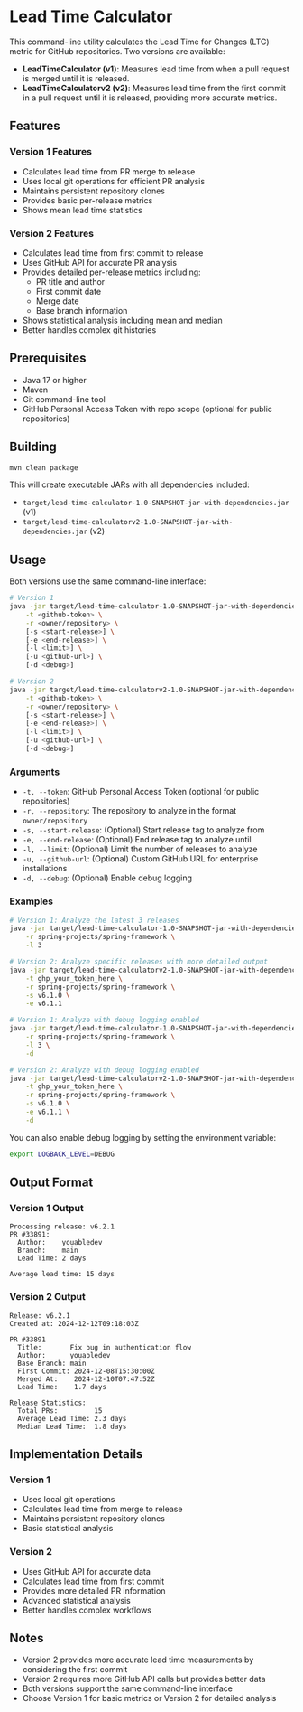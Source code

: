 # Lead Time Calculator

This command-line utility calculates the Lead Time for Changes (LTC) metric for GitHub repositories. Two versions are available:

- **LeadTimeCalculator (v1)**: Measures lead time from when a pull request is merged until it is released.
- **LeadTimeCalculatorv2 (v2)**: Measures lead time from the first commit in a pull request until it is released, providing more accurate metrics.

## Features

### Version 1 Features
- Calculates lead time from PR merge to release
- Uses local git operations for efficient PR analysis
- Maintains persistent repository clones
- Provides basic per-release metrics
- Shows mean lead time statistics

### Version 2 Features
- Calculates lead time from first commit to release
- Uses GitHub API for accurate PR analysis
- Provides detailed per-release metrics including:
  - PR title and author
  - First commit date
  - Merge date
  - Base branch information
- Shows statistical analysis including mean and median
- Better handles complex git histories

## Prerequisites

- Java 17 or higher
- Maven
- Git command-line tool
- GitHub Personal Access Token with repo scope (optional for public repositories)

## Building

```bash
mvn clean package
```

This will create executable JARs with all dependencies included:
- `target/lead-time-calculator-1.0-SNAPSHOT-jar-with-dependencies.jar` (v1)
- `target/lead-time-calculatorv2-1.0-SNAPSHOT-jar-with-dependencies.jar` (v2)

## Usage

Both versions use the same command-line interface:

```bash
# Version 1
java -jar target/lead-time-calculator-1.0-SNAPSHOT-jar-with-dependencies.jar \
    -t <github-token> \
    -r <owner/repository> \
    [-s <start-release>] \
    [-e <end-release>] \
    [-l <limit>] \
    [-u <github-url>] \
    [-d <debug>]

# Version 2
java -jar target/lead-time-calculatorv2-1.0-SNAPSHOT-jar-with-dependencies.jar \
    -t <github-token> \
    -r <owner/repository> \
    [-s <start-release>] \
    [-e <end-release>] \
    [-l <limit>] \
    [-u <github-url>] \
    [-d <debug>]
```

### Arguments

- `-t, --token`: GitHub Personal Access Token (optional for public repositories)
- `-r, --repository`: The repository to analyze in the format `owner/repository`
- `-s, --start-release`: (Optional) Start release tag to analyze from
- `-e, --end-release`: (Optional) End release tag to analyze until
- `-l, --limit`: (Optional) Limit the number of releases to analyze
- `-u, --github-url`: (Optional) Custom GitHub URL for enterprise installations
- `-d, --debug`: (Optional) Enable debug logging

### Examples

```bash
# Version 1: Analyze the latest 3 releases
java -jar target/lead-time-calculator-1.0-SNAPSHOT-jar-with-dependencies.jar \
    -r spring-projects/spring-framework \
    -l 3

# Version 2: Analyze specific releases with more detailed output
java -jar target/lead-time-calculatorv2-1.0-SNAPSHOT-jar-with-dependencies.jar \
    -t ghp_your_token_here \
    -r spring-projects/spring-framework \
    -s v6.1.0 \
    -e v6.1.1

# Version 1: Analyze with debug logging enabled
java -jar target/lead-time-calculator-1.0-SNAPSHOT-jar-with-dependencies.jar \
    -r spring-projects/spring-framework \
    -l 3 \
    -d

# Version 2: Analyze with debug logging enabled
java -jar target/lead-time-calculatorv2-1.0-SNAPSHOT-jar-with-dependencies.jar \
    -t ghp_your_token_here \
    -r spring-projects/spring-framework \
    -s v6.1.0 \
    -e v6.1.1 \
    -d
```

You can also enable debug logging by setting the environment variable:
```bash
export LOGBACK_LEVEL=DEBUG
```

## Output Format

### Version 1 Output
```
Processing release: v6.2.1
PR #33891:
  Author:    youabledev
  Branch:    main
  Lead Time: 2 days

Average lead time: 15 days
```

### Version 2 Output
```
Release: v6.2.1
Created at: 2024-12-12T09:18:03Z

PR #33891
  Title:       Fix bug in authentication flow
  Author:      youabledev
  Base Branch: main
  First Commit: 2024-12-08T15:30:00Z
  Merged At:    2024-12-10T07:47:52Z
  Lead Time:    1.7 days

Release Statistics:
  Total PRs:         15
  Average Lead Time: 2.3 days
  Median Lead Time:  1.8 days
```

## Implementation Details

### Version 1
- Uses local git operations
- Calculates lead time from merge to release
- Maintains persistent repository clones
- Basic statistical analysis

### Version 2
- Uses GitHub API for accurate data
- Calculates lead time from first commit
- Provides more detailed PR information
- Advanced statistical analysis
- Better handles complex workflows

## Notes

- Version 2 provides more accurate lead time measurements by considering the first commit
- Version 2 requires more GitHub API calls but provides better data
- Both versions support the same command-line interface
- Choose Version 1 for basic metrics or Version 2 for detailed analysis
